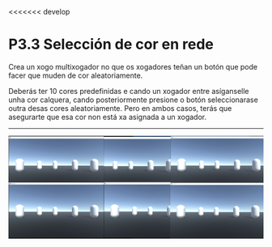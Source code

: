 <<<<<<< develop
# P3.3 Selección de cor en rede

Crea un xogo multixogador no que os xogadores teñan un botón que pode facer que muden de cor aleatoriamente.

Deberás ter 10 cores predefinidas e cando un xogador entre asíganselle unha cor calquera, cando posteriormente presione o botón seleccionarase outra desas cores aleatoriamente. Pero en ambos casos, terás que asegurarte que esa cor non está xa asignada a un xogador.

---

![imagen funcionando](https://github.com/Gommegab/img/blob/main/PruebaRed.PNG)
